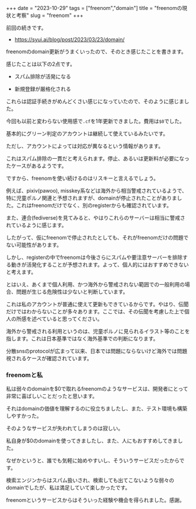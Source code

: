 +++
date = "2023-10-29"
tags = ["freenom","domain"]
title = "freenomの現状と考察"
slug = "freenom"
+++

前回の続きです。

- https://syui.ai/blog/post/2023/03/23/domain/

freenomのdomain更新がうまくいったので、そのとき感じたことを書きます。

感じたことは以下の2点です。

- スパム排除が活発になる

- 新規登録が厳格化される

これらは認証手続きがめんどくさい感じになっていたので、そのように感じました。

今回も以前と変わらない使用感で`.cf`を1年更新できました。費用は`$0`でした。

基本的にグリーン判定のアカウントは継続して使えているみたいです。

ただし、アカウントによっては対応が異なるという情報があります。

これはスパム排除の一貫だと考えられます。停止、あるいは更新料が必要になったケースがあるようです。

ですから、freenomを使い続けるのはリスキーと言えるでしょう。

例えば、pixiv(pawoo), misskey系などは海外から相当警戒されているようで、特に児童ポルノ関連と予想されますが、domainが停止されたことがありました。これはfreenomだけでなく、別のregisterからも確認されています。

また、連合(fediverse)を見てみると、やはりこれらのサーバーは相当に警戒されているように感じます。

したがって、仮にfreenomで停止されたとしても、それがfreenomだけの問題でない可能性があります。

しかし、registerの中でfreenomは今後さらにスパムや要注意サーバーを排除する動きが活発化することが予想されます。よって、個人的にはおすすめできないと考えます。

とはいえ、あくまで個人利用、かつ海外から警戒されない範囲での一般利用の場合、問題が生じる危険性は少ないと判断しています。

これは私のアカウントが普通に使えて更新もできているからです。やはり、伝聞だけではわからないことが多々あります。ここでは、その伝聞を考慮した上で個人の所感を述べていると思ってください。

海外から警戒される利用というのは、児童ポルノに見られるイラスト等のことを指します。これは日本基準ではなく海外基準での判断になります。

分散snsのprotocolが広まって以来、日本では問題にならないけど海外では問題視されるケースが確認されています。

### freenomと私

私は弱々のdomainを$0で取れるfreenomのようなサービスは、開発者にとって非常に喜ばしいことだったと思います。

それはdomainの価値を理解するのに役立ちましたし、また、テスト環境も構築しやすかった。

そのようなサービスが失われてしまうのは寂しい。

私自身が$0のdomainを使ってきましたし、また、人にもおすすめしてきました。

なぜかというと、誰でも気軽に始めやすいし、そういうサービスだったからです。

検索エンジンからはスパム扱いされ、検索しても出てこないような弱々のdomainでしたが、私は満足していて楽しかったです。

freenomというサービスからはそういった経験や機会を得られました。感謝。

